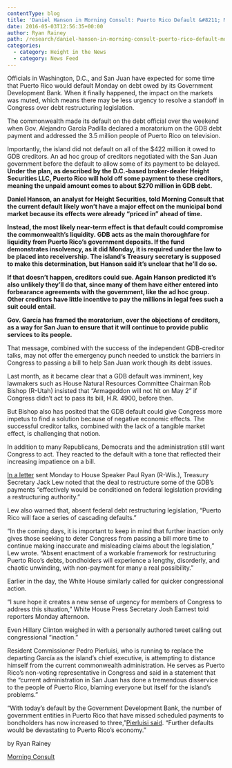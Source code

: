 ```yaml
---
contentType: blog
title: 'Daniel Hanson in Morning Consult: Puerto Rico Default &#8211; More Political Fallout Than Market Impact'
date: 2016-05-03T12:56:35+00:00
author: Ryan Rainey
path: /research/daniel-hanson-in-morning-consult-puerto-rico-default-more-political-fallout-than-market-impact/
categories:
  - category: Height in the News
  - category: News Feed
---
```

Officials in Washington, D.C., and San Juan have expected for some time that Puerto Rico would default Monday on debt owed by its Government Development Bank. When it finally happened, the impact on the markets was muted, which means there may be less urgency to resolve a standoff in Congress over debt restructuring legislation.

The commonwealth made its default on the debt official over the weekend when Gov. Alejandro García Padilla declared a moratorium on the GDB debt payment and addressed the 3.5 million people of Puerto Rico on television.

Importantly, the island did not default on all of the $422 million it owed to GDB creditors. An ad hoc group of creditors negotiated with the San Juan government before the default to allow some of its payment to be delayed. **Under the plan, as described by the D.C.-based broker-dealer Height Securities LLC, Puerto Rico will hold off some payment to these creditors, meaning the unpaid amount comes to about $270 million in GDB debt.**

**Daniel Hanson, an analyst for Height Securities, told Morning Consult that the current default likely won’t have a major effect on the municipal bond market because its effects were already “priced in” ahead of time.**

**Instead, the most likely near-term effect is that default could compromise the commonwealth’s liquidity. GDB acts as the main thoroughfare for liquidity from Puerto Rico’s government deposits. If the fund demonstrates insolvency, as it did Monday, it is required under the law to be placed into receivership. The island’s Treasury secretary is supposed to make this determination, but Hanson said it’s unclear that he’ll do so.**

**If that doesn’t happen, creditors could sue. Again Hanson predicted it’s also unlikely they’ll do that, since many of them have either entered into forbearance agreements with the government, like the ad hoc group. Other creditors have little incentive to pay the millions in legal fees such a suit could entail.**

**Gov. García has framed the moratorium, over the objections of creditors, as a way for San Juan to ensure that it will continue to provide public services to its people.**

That message, combined with the success of the independent GDB-creditor talks, may not offer the emergency punch needed to unstick the barriers in Congress to passing a bill to help San Juan work though its debt issues.

Last month, as it became clear that a GDB default was imminent, key lawmakers such as House Natural Resources Committee Chairman Rob Bishop (R-Utah) insisted that “Armageddon will not hit on May 2” if Congress didn’t act to pass its bill, H.R. 4900, before then.

But Bishop also has posited that the GDB default could give Congress more impetus to find a solution because of negative economic effects. The successful creditor talks, combined with the lack of a tangible market effect, is challenging that notion.

In addition to many Republicans, Democrats and the administration still want Congress to act. They reacted to the default with a tone that reflected their increasing impatience on a bill.

[In a letter](https://morningconsult.com/wp-content/uploads/2016/05/Treasury-Letter-to-Congress-on-Puerto-Rico-5-2-16.pdf) sent Monday to House Speaker Paul Ryan (R-Wis.), Treasury Secretary Jack Lew noted that the deal to restructure some of the GDB’s payments “effectively would be conditioned on federal legislation providing a restructuring authority.”

Lew also warned that, absent federal debt restructuring legislation, “Puerto Rico will face a series of cascading defaults.”

“In the coming days, it is important to keep in mind that further inaction only gives those seeking to deter Congress from passing a bill more time to continue making inaccurate and misleading claims about the legislation,” Lew wrote. “Absent enactment of a workable framework for restructuring Puerto Rico’s debts, bondholders will experience a lengthy, disorderly, and chaotic unwinding, with non-payment for many a real possibility.”

Earlier in the day, the White House similarly called for quicker congressional action.

“I sure hope it creates a new sense of urgency for members of Congress to address this situation,” White House Press Secretary Josh Earnest told reporters Monday afternoon.

Even Hillary Clinton weighed in with a personally authored tweet calling out congressional “inaction.”

Resident Commissioner Pedro Pierluisi, who is running to replace the departing García as the island’s chief executive, is attempting to distance himself from the current commonwealth administration. He serves as Puerto Rico’s non-voting representative in Congress and said in a statement that the “current administration in San Juan has done a tremendous disservice to the people of Puerto Rico, blaming everyone but itself for the island’s problems.”

“With today’s default by the Government Development Bank, the number of government entities in Puerto Rico that have missed scheduled payments to bondholders has now increased to three,”[Pierluisi said](http://pierluisi.house.gov/media-center/press-releases/pierluisi-statement-on-missed-payment-by-the-puerto-rico-government). “Further defaults would be devastating to Puerto Rico’s economy.”

by Ryan Rainey
  
[Morning Consult](https://morningconsult.com/2016/05/puerto-rico-default-sees-more-political-fallout-than-market-impact)
